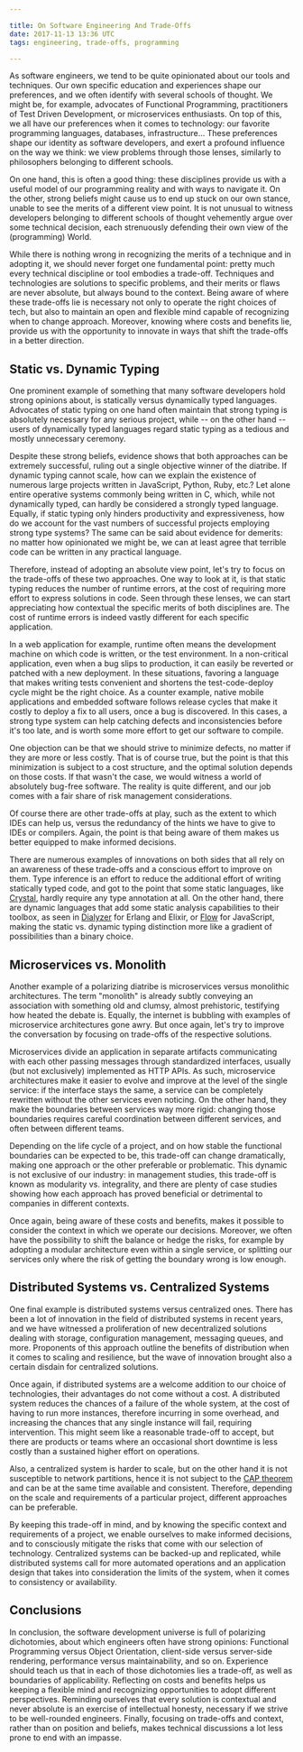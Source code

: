 ```yaml
---

title: On Software Engineering And Trade-Offs
date: 2017-11-13 13:36 UTC
tags: engineering, trade-offs, programming

---
```


As software engineers, we tend to be quite opinionated about our tools and
techniques. Our own specific education and experiences shape our preferences,
and we often identify with several schools of thought. We might be, for example,
advocates of Functional Programming, practitioners of Test Driven Development,
or microservices enthusiasts. On top of this, we all have our preferences when
it comes to technology: our favorite programming languages, databases,
infrastructure… These preferences shape our identity as software developers,
and exert a profound influence on the way we think: we view problems through
those lenses, similarly to philosophers belonging to different schools.

On one hand, this is often a good thing: these disciplines provide us with a
useful model of our programming reality and with ways to navigate it. On the
other, strong beliefs might cause us to end up stuck on our own stance, unable
to see the merits of a different view point. It is not unusual to witness
developers belonging to different schools of thought vehemently argue over some
technical decision, each strenuously defending their own view of the
(programming) World.

While there is nothing wrong in recognizing the merits of a technique and in
adopting it, we should never forget one fundamental point: pretty much every
technical discipline or tool embodies a trade-off. Techniques and technologies
are solutions to specific problems, and their merits or flaws are never
absolute, but always bound to the context. Being aware of where these trade-offs
lie is necessary not only to operate the right choices of tech, but also to
maintain an open and flexible mind capable of recognizing when to change
approach. Moreover, knowing where costs and benefits lie, provide us with the
opportunity to innovate in ways that shift the trade-offs in a better direction.

## Static vs. Dynamic Typing

One prominent example of something that many software developers hold strong
opinions about, is statically versus dynamically typed languages. Advocates of
static typing on one hand often maintain that strong typing is absolutely
necessary for any serious project, while -- on the other hand -- users of
dynamically typed languages regard static typing as a tedious and mostly
unnecessary ceremony.

Despite these strong beliefs, evidence shows that both approaches can be
extremely successful, ruling out a single objective winner of the diatribe. If
dynamic typing cannot scale, how can we explain the existence of numerous large
projects written in JavaScript, Python, Ruby, etc.? Let alone entire operative
systems commonly being written in C, which, while not dynamically typed, can
hardly be considered a strongly typed language. Equally, if static typing only
hinders productivity and expressiveness, how do we account for the vast numbers
of successful projects employing strong type systems? The same can be said about
evidence for demerits: no matter how opinionated we might be, we can at least
agree that terrible code can be written in any practical language.

Therefore, instead of adopting an absolute view point, let's try to focus
on the trade-offs of these two approaches. One way to look at it, is that static
typing reduces the number of runtime errors, at the cost of requiring more
effort to express solutions in code. Seen through these lenses, we can start
appreciating how contextual the specific merits of both disciplines are. The
cost of runtime errors is indeed vastly different for each specific application.

In a web application for example, runtime often means the development machine on
which code is written, or the test environment. In a non-critical application,
even when a bug slips to production, it can easily be reverted or patched with a
new deployment. In these situations, favoring a language that makes writing
tests convenient and shortens the test-code-deploy cycle might be the right
choice. As a counter example, native mobile applications and embedded software
follows release cycles that make it costly to deploy a fix to all users, once a
bug is discovered. In this cases, a strong type system can help catching defects
and inconsistencies before it's too late, and is worth some more effort to
get our software to compile.

One objection can be that we should strive to minimize defects, no matter if
they are more or less costly. That is of course true, but the point is that this
minimization is subject to a cost structure, and the optimal solution depends on
those costs. If that wasn't the case, we would witness a world of
absolutely bug-free software. The reality is quite different, and our job comes
with a fair share of risk management considerations.

Of course there are other trade-offs at play, such as the extent to which IDEs
can help us, versus the redundancy of the hints we have to give to IDEs or
compilers. Again, the point is that being aware of them makes us better equipped
to make informed decisions.

There are numerous examples of innovations on both sides that all rely on an
awareness of these trade-offs and a conscious effort to improve on them. Type
inference is an effort to reduce the additional effort of writing statically
typed code, and got to the point that some static languages, like
[Crystal](https://crystal-lang.org/), hardly require any type annotation at all.
On the other hand, there are dynamic languages that add some static analysis
capabilities to their toolbox, as seen in
[Dialyzer](http://erlang.org/doc/man/dialyzer.html) for Erlang and Elixir, or
[Flow](https://flow.org/) for JavaScript, making the static vs. dynamic typing
distinction more like a gradient of possibilities than a binary choice.

## Microservices vs. Monolith

Another example of a polarizing diatribe is microservices versus monolithic
architectures. The term "monolith" is already subtly conveying an association
with something old and clumsy, almost prehistoric, testifying how heated the
debate is. Equally, the internet is bubbling with examples of microservice
architectures gone awry. But once again, let's try to improve the
conversation by focusing on trade-offs of the respective solutions.

Microservices divide an application in separate artifacts communicating with
each other passing messages through standardized interfaces, usually (but not
exclusively) implemented as HTTP APIs. As such, microservice architectures make
it easier to evolve and improve at the level of the single service: if the
interface stays the same, a service can be completely rewritten without the
other services even noticing. On the other hand, they make the boundaries
between services way more rigid: changing those boundaries requires careful
coordination between different services, and often between different teams.

Depending on the life cycle of a project, and on how stable the functional
boundaries can be expected to be, this trade-off can change dramatically, making
one approach or the other preferable or problematic. This dynamic is not
exclusive of our industry: in management studies, this trade-off is known as
modularity vs. integrality, and there are plenty of case studies showing how
each approach has proved beneficial or detrimental to companies in different
contexts.

Once again, being aware of these costs and benefits, makes it possible to
consider the context in which we operate our decisions. Moreover, we often have
the possibility to shift the balance or hedge the risks, for example by adopting
a modular architecture even within a single service, or splitting our services
only where the risk of getting the boundary wrong is low enough.

## Distributed Systems vs. Centralized Systems

One final example is distributed systems versus centralized ones. There has been
a lot of innovation in the field of distributed systems in recent years, and we
have witnessed a proliferation of new decentralized solutions dealing with
storage, configuration management, messaging queues, and more. Proponents of
this approach outline the benefits of distribution when it comes to scaling and
resilience, but the wave of innovation brought also a certain disdain for
centralized solutions.

Once again, if distributed systems are a welcome addition to our choice of
technologies, their advantages do not come without a cost. A distributed system
reduces the chances of a failure of the whole system, at the cost of having to
run more instances, therefore incurring in some overhead, and increasing the
chances that any single instance will fail, requiring intervention. This might
seem like a reasonable trade-off to accept, but there are products or teams
where an occasional short downtime is less costly than a sustained higher effort
on operations.

Also, a centralized system is harder to scale, but on the other hand it is not
susceptible to network partitions, hence it is not subject to the [CAP
theorem](https://en.wikipedia.org/wiki/CAP_theorem) and can be at the same time
available and consistent. Therefore, depending on the scale and requirements of
a particular project, different approaches can be preferable.

By keeping this trade-off in mind, and by knowing the specific context and
requirements of a project, we enable ourselves to make informed decisions, and
to consciously mitigate the risks that come with our selection of technology.
Centralized systems can be backed-up and replicated, while distributed systems
call for more automated operations and an application design that takes into
consideration the limits of the system, when it comes to consistency or
availability.

## Conclusions

In conclusion, the software development universe is full of polarizing
dichotomies, about which engineers often have strong opinions: Functional
Programming versus Object Orientation, client-side versus server-side rendering,
performance versus maintainability, and so on. Experience should teach us that
in each of those dichotomies lies a trade-off, as well as boundaries of
applicability. Reflecting on costs and benefits helps us keeping a flexible mind
and recognizing opportunities to adopt different perspectives. Reminding
ourselves that every solution is contextual and never absolute is an exercise of
intellectual honesty, necessary if we strive to be well-rounded engineers.
Finally, focusing on trade-offs and context, rather than on position and
beliefs, makes technical discussions a lot less prone to end with an impasse.
